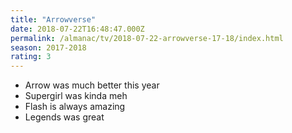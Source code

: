 ```yaml
---
title: "Arrowverse"
date: 2018-07-22T16:48:47.000Z
permalink: /almanac/tv/2018-07-22-arrowverse-17-18/index.html
season: 2017-2018
rating: 3
---
```


- Arrow was much better this year 
- Supergirl was kinda meh
- Flash is always amazing
- Legends was great